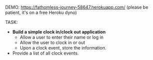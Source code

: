 DEMO: https://fathomless-journey-58647.herokuapp.com/ (please be patient, it's on a free Heroku dyno)

TASK: 
- **Build a simple clock in/clock out application**
  - Allow a user to enter their name or log in
  - Allow the user to clock in or out
  - Upon a clock event, store the information.
- Provide a list of all clock events.

